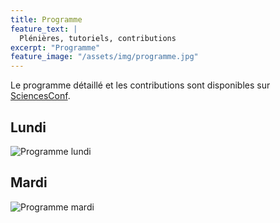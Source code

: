 ```yaml
---
title: Programme 
feature_text: |
  Plénières, tutoriels, contributions
excerpt: "Programme"
feature_image: "/assets/img/programme.jpg"
---
```



Le  programme  détaillé  et   les  contributions  sont  disponibles  sur
[SciencesConf](https://rr2021.sciencesconf.org/program).

## Lundi 

![Programme lundi](https://github.com/rencontres-r-2020/communication/raw/master/img/programme_lundi-1.png)

## Mardi

![Programme mardi](https://github.com/rencontres-r-2020/communication/raw/master/img/programme_mardi-1.png)

